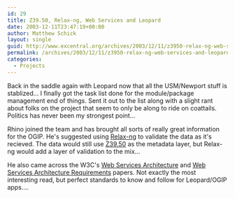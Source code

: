 ```yaml
---
id: 29
title: Z39.50, Relax-ng, Web Services and Leopard
date: 2003-12-11T23:47:19+00:00
author: Matthew Schick
layout: single
guid: http://www.excentral.org/archives/2003/12/11/z3950-relax-ng-web-services-and-leopard/
permalink: /archives/2003/12/11/z3950-relax-ng-web-services-and-leopard
categories:
  - Projects
---
```

Back in the saddle again with Leopard now that all the USM/Newport stuff is
stablized...  I finally got the task list done for the module/package management
end of things.  Sent it out to the list along with a slight rant about folks on
the project that seem to only be along to ride on coattails.  Politics has never
been my strongest point...

Rhino joined the team and has brought all sorts of really great information for
the OGIP.  He's suggested using [Relax-ng] to validate the data as it's
recieved.  The data would still use [Z39.50] as the metadata layer, but Relax-ng
would add a layer of validation to the mix...

He also came across the W3C's [Web Services Architecture] and [Web Services
Architecture Requirements] papers.  Not exactly the most interesting read, but
perfect standards to know and follow for Leopard/OGIP apps....

[Relax-ng]: http://relaxng.org/spec-20011203.html#data-model
[Z39.50]: http://www.cni.org/pub/NISO/docs/Z39.50-brochure/50.brochure.toc.html
[Web Services Architecture]: http://www.w3.org/TR/ws-arch/
[Web Services Architecture Requirements]: http://www.w3.org/TR/wsa-reqs
